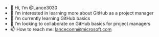 - 👋 Hi, I’m @Lance3030
- 👀 I’m interested in learning more about GitHub as a project manager
- 🌱 I’m currently learning GitHub basics
- 💞️ I’m looking to collaborate on GitHub basics for project managers
- 📫 How to reach me: lanceconn@microsoft.com 

<!---
Lance3030/Lance3030 is a ✨ special ✨ repository because its `README.md` (this file) appears on your GitHub profile.
You can click the Preview link to take a look at your changes.
--->
